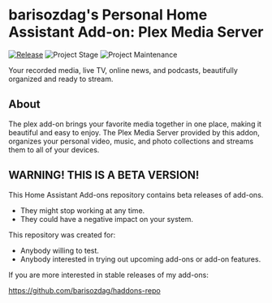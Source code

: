 # barisozdag's Personal Home Assistant Add-on: Plex Media Server

[![Release][release-shield]][release] ![Project Stage][project-stage-shield] ![Project Maintenance][maintenance-shield]

Your recorded media, live TV, online news, and podcasts, beautifully organized
and ready to stream.

## About

The plex add-on brings your favorite media together in one place, making it
beautiful and easy to enjoy. The Plex Media Server provided by this addon,
organizes your personal video, music, and photo collections
and streams them to all of your devices.

## WARNING! THIS IS A BETA VERSION!

This Home Assistant Add-ons repository contains beta releases of add-ons.

- They might stop working at any time.
- They could have a negative impact on your system.

This repository was created for:

- Anybody willing to test.
- Anybody interested in trying out upcoming add-ons or add-on features.

If you are more interested in stable releases of my add-ons:

<https://github.com/barisozdag/haddons-repo>

[maintenance-shield]: https://img.shields.io/maintenance/yes/2023.svg
[project-stage-shield]: https://img.shields.io/badge/project%20stage-production%20ready-brightgreen.svg
[release-shield]: https://img.shields.io/badge/version-v1.0.10-blue.svg
[release]: https://github.com/barisozdag/addon-plex/tree/v1.0.10